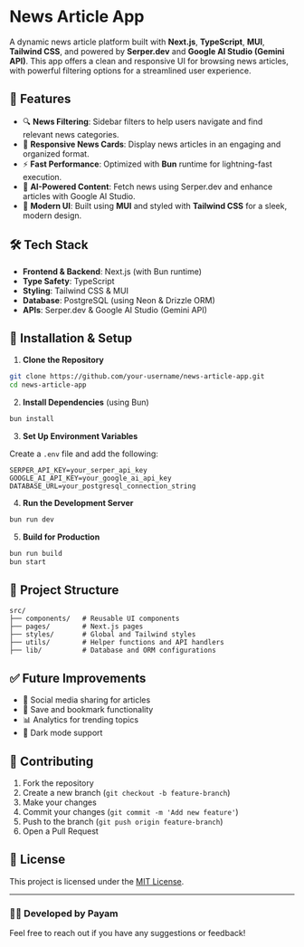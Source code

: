 # News Article App

A dynamic news article platform built with **Next.js**, **TypeScript**, **MUI**, **Tailwind CSS**, and powered by **Serper.dev** and **Google AI Studio (Gemini API)**. This app offers a clean and responsive UI for browsing news articles, with powerful filtering options for a streamlined user experience.

## 🚀 Features

- 🔍 **News Filtering**: Sidebar filters to help users navigate and find relevant news categories.
- 📰 **Responsive News Cards**: Display news articles in an engaging and organized format.
- ⚡ **Fast Performance**: Optimized with **Bun** runtime for lightning-fast execution.
- 🤖 **AI-Powered Content**: Fetch news using Serper.dev and enhance articles with Google AI Studio.
- 🎨 **Modern UI**: Built using **MUI** and styled with **Tailwind CSS** for a sleek, modern design.

## 🛠️ Tech Stack

- **Frontend & Backend**: Next.js (with Bun runtime)
- **Type Safety**: TypeScript
- **Styling**: Tailwind CSS & MUI
- **Database**: PostgreSQL (using Neon & Drizzle ORM)
- **APIs**: Serper.dev & Google AI Studio (Gemini API)

## 🔧 Installation & Setup

1. **Clone the Repository**

```bash
git clone https://github.com/your-username/news-article-app.git
cd news-article-app
```

2. **Install Dependencies** (using Bun)

```bash
bun install
```

3. **Set Up Environment Variables**

Create a `.env` file and add the following:

```
SERPER_API_KEY=your_serper_api_key
GOOGLE_AI_API_KEY=your_google_ai_api_key
DATABASE_URL=your_postgresql_connection_string
```

4. **Run the Development Server**

```bash
bun run dev
```

5. **Build for Production**

```bash
bun run build
bun start
```

## 📂 Project Structure

```
src/
├── components/   # Reusable UI components
├── pages/        # Next.js pages
├── styles/       # Global and Tailwind styles
├── utils/        # Helper functions and API handlers
├── lib/          # Database and ORM configurations
```

## ✅ Future Improvements

- 🔗 Social media sharing for articles
- 💾 Save and bookmark functionality
- 📊 Analytics for trending topics
- 🌙 Dark mode support

## 🙌 Contributing

1. Fork the repository
2. Create a new branch (`git checkout -b feature-branch`)
3. Make your changes
4. Commit your changes (`git commit -m 'Add new feature'`)
5. Push to the branch (`git push origin feature-branch`)
6. Open a Pull Request

## 📄 License

This project is licensed under the [MIT License](LICENSE).

---

### 👨‍💻 Developed by Payam

Feel free to reach out if you have any suggestions or feedback!

